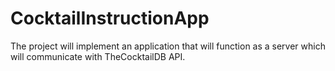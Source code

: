 # CocktailInstructionApp
The project will implement an application that will function as a server which will communicate with TheCocktailDB API.
